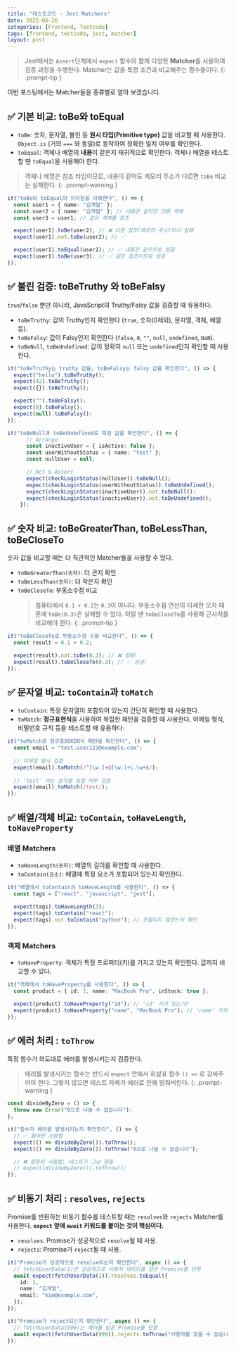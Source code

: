 ```yaml
---
title: "테스트코드 - Jest Matchers"
date: 2025-06-26
categories: [Frontend, Testcode]
tags: [frontend, testcode, jest, matcher]
layout: post
---
```


> Jest에서는 `Assert`단계에서 `expect` 함수와 함께 다양한 **Matcher**를 사용하여 검증 과정을 수행한다. Matcher는 값을 특정 조건과 비교해주는 함수들이다.
{: .prompt-tip }

이번 포스팅에서는 Matcher들을 종류별로 알아 보겠습니다.

## ✅ 기본 비교: **toBe**와 **toEqual**

* `toBe`: 숫자, 문자열, 불린 등 **원시 타입(Primitive type)** 값을 비교할 때 사용한다. `Object.is` (거의 `===` 와 동일)로 동작하여 정확한 일치 여부를 확인한다.
* `toEqual`: 객체나 배열의 **내용**이 같은지 재귀적으로 확인한다. 객체나 배열을 테스트할 땐 `toEqual`을 사용해야 한다.

> 객체나 배열은 참조 타입이므로, 내용이 같아도 메모리 주소가 다르면 `toBe` 비교는 실패한다.
{: .prompt-warning }

```typescript
it("toBe와 toEqual의 차이점을 이해한다", () => {
  const user1 = { name: "김개발" };
  const user2 = { name: "김개발" }; // 내용은 같지만 다른 객체
  const user3 = user1; // 같은 객체를 참조

  expect(user1).toBe(user2); // ❌ 다른 참조(메모리 주소)라서 실패
  expect(user1).not.toBe(user2); // ✅

  expect(user1).toEqual(user2); // ✅ 내용은 같으므로 성공
  expect(user1).toBe(user3); // ✅ 같은 참조이므로 성공
});
```

## ✅ 불린 검증: **toBeTruthy** 와 **toBeFalsy**

`true`/`false` 뿐만 아니라, JavaScript의 Truthy/Falsy 값을 검증할 때 유용하다.
* `toBeTruthy`: 값이 Truthy인지 확인한다 (`true`, 숫자(0제외), 문자열, 객체, 배열 등).
* `toBeFalsy`: 값이 Falsy인지 확인한다 (`false`, `0`, `""`, `null`, `undefined`, `NaN`).
* `toBeNull`, `toBeUndefined`: 값이 정확히 `null` 또는 `undefined`인지 확인할 때 사용한다.

```typescript
it("toBeTruthy는 truthy 값을, toBeFalsy는 falsy 값을 확인한다", () => {
  expect("hello").toBeTruthy();
  expect(42).toBeTruthy();
  expect({}).toBeTruthy();

  expect("").toBeFalsy();
  expect(0).toBeFalsy();
  expect(null).toBeFalsy();
});
```
```ts
it("toBeNull과 toBeUndefined로 특정 값을 확인한다", () => {
      // Arrange
      const inactiveUser = { isActive: false };
      const userWithoutStatus = { name: "test" };
      const nullUser = null;

      // Act & Assert
      expect(checkLoginStatus(nullUser)).toBeNull();
      expect(checkLoginStatus(userWithoutStatus)).toBeUndefined();
      expect(checkLoginStatus(inactiveUser)).not.toBeNull();
      expect(checkLoginStatus(inactiveUser)).not.toBeUndefined();
    });
```

## ✅ 숫자 비교: **toBeGreaterThan**, **toBeLessThan**, **toBeCloseTo**

숫자 값을 비교할 때는 더 직관적인 Matcher들을 사용할 수 있다.

* `toBeGreaterThan(숫자)`: 더 큰지 확인
* `toBeLessThan(숫자)`: 더 작은지 확인
* `toBeCloseTo`: 부동소수점 비교
    > 컴퓨터에서 `0.1 + 0.2`는 `0.3`이 아니다. 부동소수점 연산의 미세한 오차 때문에 `toBe(0.3)`은 실패할 수 있다. 이럴 땐 `toBeCloseTo`를 사용해 근사치를 비교해야 한다.
    {: .prompt-tip }

```typescript
it("toBeCloseTo로 부동소수점 수를 비교한다", () => {
  const result = 0.1 + 0.2;

  expect(result).not.toBe(0.3); // ❌ 실패!
  expect(result).toBeCloseTo(0.3); // ✅ 성공!
});
```

## ✅ 문자열 비교: `toContain`과 `toMatch`

* `toContain`: 특정 문자열이 포함되어 있는지 간단히 확인할 때 사용한다.
* `toMatch`: **정규표현식**을 사용하여 복잡한 패턴을 검증할 때 사용한다. 이메일 형식, 비밀번호 규칙 등을 테스트할 때 유용하다.

```typescript
it("toMatch로 정규표DOKDO식 패턴을 확인한다", () => {
  const email = "test.user123@example.com";
  
  // 이메일 형식 검증
  expect(email).toMatch(/^[\w.]+@[\w.]+\.\w+$/);
  
  // 'test' 라는 문자열 포함 여부 검증
  expect(email).toMatch(/test/);
});
```

## ✅ 배열/객체 비교: `toContain`, `toHaveLength`, `toHaveProperty`

### 배열 Matchers
* `toHaveLength(숫자)`: 배열의 길이를 확인할 때 사용한다.
* `toContain(요소)`: 배열에 특정 요소가 포함되어 있는지 확인한다.

```typescript
it("배열에서 toContain과 toHaveLength를 사용한다", () => {
  const tags = ["react", "javascript", "jest"];
  
  expect(tags).toHaveLength(3);
  expect(tags).toContain("react");
  expect(tags).not.toContain("python"); // 포함되지 않았는지 확인
});
```

### 객체 Matchers
* `toHaveProperty`: 객체가 특정 프로퍼티(키)를 가지고 있는지 확인한다. 값까지 비교할 수 있다.

```ts
it("객체에서 toHaveProperty를 사용한다", () => {
  const product = { id: 1, name: "MacBook Pro", inStock: true };

  expect(product).toHaveProperty("id"); // 'id' 키가 있는가?
  expect(product).toHaveProperty("name", "MacBook Pro"); // 'name' 키의 값이 일치하는가?
});
```

## ✅ 에러 처리 : `toThrow`
특정 함수가 의도대로 에러를 발생시키는지 검증한다.


> 에러를 발생시키는 함수는 반드시 `expect` 안에서 화살표 함수 `() =>` 로 감싸주어야 한다. 그렇지 않으면 테스트 자체가 에러로 인해 멈춰버린다.
{: .prompt-warning }

```typescript
const divideByZero = () => {
  throw new Error("0으로 나눌 수 없습니다");
};

it("함수가 에러를 발생시키는지 확인한다", () => {
  // ✅ 올바른 사용법
  expect(() => divideByZero()).toThrow();
  expect(() => divideByZero()).toThrow("0으로 나눌 수 없습니다");

  // ❌ 잘못된 사용법: 테스트가 그냥 멈춤
  // expect(divideByZero()).toThrow(); 
});
```

## ✅ 비동기 처리 : `resolves`, `rejects`

Promise를 반환하는 비동기 함수를 테스트할 때는 `resolves`와 `rejects` Matcher를 사용한다. **`expect` 앞에 `await` 키워드를 붙이는 것이 핵심이다.**

* `resolves`: Promise가 성공적으로 `resolve`될 때 사용.
* `rejects`: Promise가 `reject`될 때 사용.

```typescript
it("Promise가 성공적으로 resolve되는지 확인한다", async () => {
  // fetchUserData(1)은 성공적으로 사용자 데이터를 담은 Promise를 반환
  await expect(fetchUserData(1)).resolves.toEqual({
    id: 1,
    name: "김개발",
    email: "kim@example.com",
  });
});

it("Promise가 reject되는지 확인한다", async () => {
  // fetchUserData(999)는 에러를 담은 Promise를 반환
  await expect(fetchUserData(999)).rejects.toThrow("사용자를 찾을 수 없습니다");
});
```